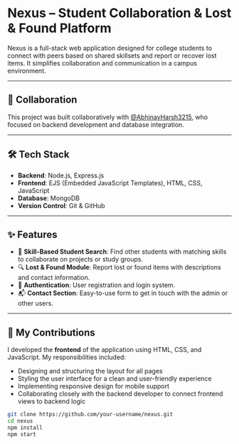 # Nexus – Student Collaboration & Lost & Found Platform

Nexus is a full-stack web application designed for college students to connect with peers based on shared skillsets and report or recover lost items. It simplifies collaboration and communication in a campus environment.

---

## 🤝 Collaboration

This project was built collaboratively with [@AbhinavHarsh3215](https://github.com/AbhinavHarsh3215), who focused on backend development and database integration.

---

## 🛠️ Tech Stack

- **Backend**: Node.js, Express.js
- **Frontend**: EJS (Embedded JavaScript Templates), HTML, CSS, JavaScript
- **Database**: MongoDB
- **Version Control**: Git & GitHub

---

## ✨ Features

- 👥 **Skill-Based Student Search**: Find other students with matching skills to collaborate on projects or study groups.
- 🔍 **Lost & Found Module**: Report lost or found items with descriptions and contact information.
- 🔐 **Authentication**: User registration and login system.
- 📬 **Contact Section**: Easy-to-use form to get in touch with the admin or other users.

---

## 📌 My Contributions

I developed the **frontend** of the application using HTML, CSS, and JavaScript. My responsibilities included:

- Designing and structuring the layout for all pages
- Styling the user interface for a clean and user-friendly experience
- Implementing responsive design for mobile support
- Collaborating closely with the backend developer to connect frontend views to backend logic


```bash
git clone https://github.com/your-username/nexus.git
cd nexus
npm install
npm start
